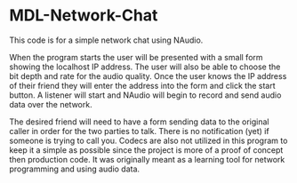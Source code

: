 # MDL-Network-Chat
This code is for a simple network chat using NAudio.

When the program starts the user will be presented with a small form showing the localhost IP address. The user will also be able to choose the bit depth and rate for the audio quality. Once the user knows the IP address of their friend they will enter the address into the form and click the start button. A listener will start and NAudio will begin to record and send audio data over the network.

The desired friend will need to have a form sending data to the original caller in order for the two parties to talk. There is no notification (yet) if someone is trying to call you. Codecs are also not utilized in this program to keep it a simple as possible since the project is more of a proof of concept then production code. It was originally meant as a learning tool for network programming and using audio data. 
